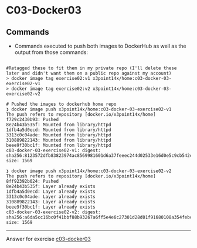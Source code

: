 # C03-Docker03

## Commands
- Commands executed to push both images to DockerHub as well as the output from those commands:
```

#Retagged these to fit them in my private repo (I'll delete these later and didn't want them on a public repo against my account)
> docker image tag exercise02:v1 x3point14x/home:c03-docker-03-exercise02-v1 
> docker image tag exercise02:v2 x3point14x/home:c03-docker-03-exercise02-v2 

# Pushed the images to dockerhub home repo
❯ docker image push x3point14x/home:c03-docker-03-exercise02-v1
The push refers to repository [docker.io/x3point14x/home]
f729c2430b93: Pushed 
8e24b43b535f: Mounted from library/httpd 
1dfb4a5d0ecd: Mounted from library/httpd 
3313c0c04ade: Mounted from library/httpd 
310889822143: Mounted from library/httpd 
beee9f30bc1f: Mounted from library/httpd 
c03-docker-03-exercise02-v1: digest: sha256:8123572dfb83823974ac8569981601d6a37feeec244d02533e16d0e5c9cb542c size: 1569

❯ docker image push x3point14x/home:c03-docker-03-exercise02-v2
The push refers to repository [docker.io/x3point14x/home]
8ff92392b024: Pushed 
8e24b43b535f: Layer already exists 
1dfb4a5d0ecd: Layer already exists 
3313c0c04ade: Layer already exists 
310889822143: Layer already exists 
beee9f30bc1f: Layer already exists 
c03-docker-03-exercise02-v2: digest: sha256:a6da5cc16bc0f41bbf88b93267a6ff5e4e6c27301d28d01f91680108a354febc size: 1569

```

***
Answer for exercise [c03-docker03](https://github.com/devopsacademyau/academy/blob/af3225a3436f263164e8daebc6bbd1ef3122b900/classes/03class/exercises/c03-docker03/README.md)